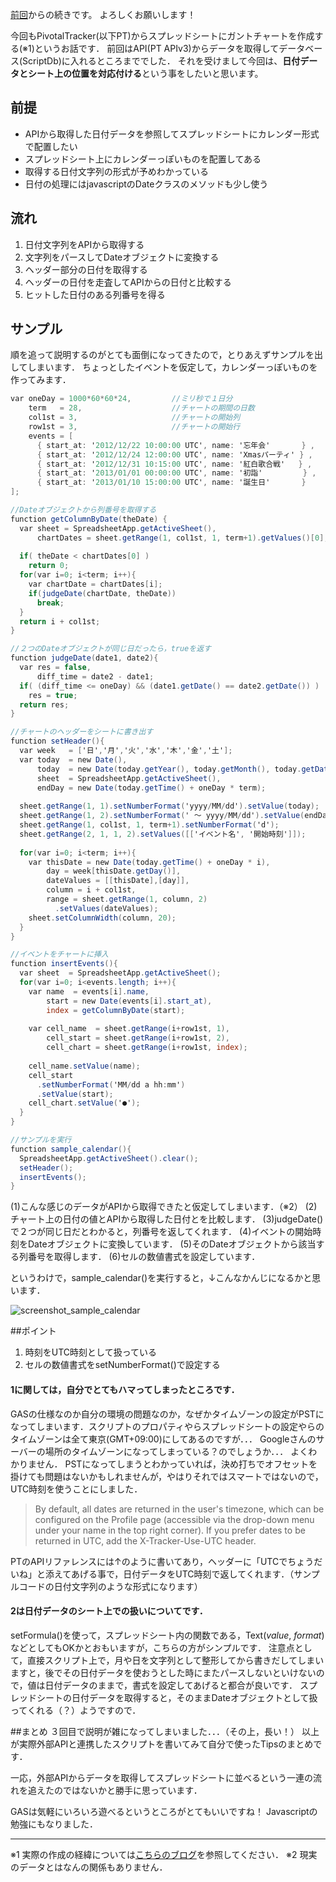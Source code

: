 [前回](http://qiita.com/items/b7e10cd662d742df6d7c)からの続きです。
よろしくお願いします！

今回もPivotalTracker(以下PT)からスプレッドシートにガントチャートを作成する(※1)というお話です．
前回はAPI(PT APIv3)からデータを取得してデータベース(ScriptDb)に入れるところまででした．
それを受けまして今回は、**日付データとシート上の位置を対応付ける**という事をしたいと思います。

## 前提
* APIから取得した日付データを参照してスプレッドシートにカレンダー形式で配置したい
* スプレッドシート上にカレンダーっぽいものを配置してある
* 取得する日付文字列の形式が予めわかっている
* 日付の処理にはjavascriptのDateクラスのメソッドも少し使う

## 流れ
1. 日付文字列をAPIから取得する
2. 文字列をパースしてDateオブジェクトに変換する
3. ヘッダー部分の日付を取得する
4. ヘッダーの日付を走査してAPIからの日付と比較する
5. ヒットした日付のある列番号を得る

## サンプル
順を追って説明するのがとても面倒になってきたので，とりあえずサンプルを出してしまいます．
ちょっとしたイベントを仮定して，カレンダーっぽいものを作ってみます．

```javascript:gas_calendar.gs
var oneDay = 1000*60*60*24,         //ミリ秒で１日分
    term   = 28,                    //チャートの期間の日数
    col1st = 3,                     //チャートの開始列
    row1st = 3,                     //チャートの開始行
    events = [
      { start_at: '2012/12/22 10:00:00 UTC', name: '忘年会'       } ,
      { start_at: '2012/12/24 12:00:00 UTC', name: 'Xmasパーティ' } ,
      { start_at: '2012/12/31 10:15:00 UTC', name: '紅白歌合戦'   } ,
      { start_at: '2013/01/01 00:00:00 UTC', name: '初詣'         } ,
      { start_at: '2013/01/10 15:00:00 UTC', name: '誕生日'       } 
];                                                                      //(1)

//Dateオブジェクトから列番号を取得する
function getColumnByDate(theDate) {
  var sheet = SpreadsheetApp.getActiveSheet(),
      chartDates = sheet.getRange(1, col1st, 1, term+1).getValues()[0];
  
  if( theDate < chartDates[0] )
    return 0;
  for(var i=0; i<term; i++){
    var chartDate = chartDates[i];
    if(judgeDate(chartDate, theDate))                                   //(2)
      break;
  }
  return i + col1st;                                                      //(3)
}

//２つのDateオブジェクトが同じ日だったら，trueを返す
function judgeDate(date1, date2){
  var res = false,
      diff_time = date2 - date1;
  if( (diff_time <= oneDay) && (date1.getDate() == date2.getDate()) )
    res = true;
  return res;
}

//チャートのヘッダーをシートに書き出す
function setHeader(){
  var week   = ['日','月','火','水','木','金','土'];　
  var today  = new Date(), 
      today  = new Date(today.getYear(), today.getMonth(), today.getDate()),
      sheet  = SpreadsheetApp.getActiveSheet(),
      endDay = new Date(today.getTime() + oneDay * term);
  
  sheet.getRange(1, 1).setNumberFormat('yyyy/MM/dd').setValue(today);
  sheet.getRange(1, 2).setNumberFormat(' 〜 yyyy/MM/dd').setValue(endDay);
  sheet.getRange(1, col1st, 1, term+1).setNumberFormat('d');
  sheet.getRange(2, 1, 1, 2).setValues([['イベント名', '開始時刻']]);
  
  for(var i=0; i<term; i++){
    var thisDate = new Date(today.getTime() + oneDay * i),
        day = week[thisDate.getDay()],
        dateValues = [[thisDate],[day]],
        column = i + col1st,
        range = sheet.getRange(1, column, 2)
          .setValues(dateValues);
    sheet.setColumnWidth(column, 20);
  }
}

//イベントをチャートに挿入
function insertEvents(){
  var sheet  = SpreadsheetApp.getActiveSheet();
  for(var i=0; i<events.length; i++){
    var name  = events[i].name,
        start = new Date(events[i].start_at),                           //(4)
        index = getColumnByDate(start);                                 //(5)
    
    var cell_name  = sheet.getRange(i+row1st, 1),
        cell_start = sheet.getRange(i+row1st, 2),
        cell_chart = sheet.getRange(i+row1st, index);
        
    cell_name.setValue(name);
    cell_start
      .setNumberFormat('MM/dd a hh:mm')                                 //(6)
      .setValue(start);
    cell_chart.setValue('●');
  }
}

//サンプルを実行
function sample_calendar(){
  SpreadsheetApp.getActiveSheet().clear();
  setHeader();
  insertEvents();
}
```

(1)こんな感じのデータがAPIから取得できたと仮定してしまいます．（※2）
(2)チャート上の日付の値とAPIから取得した日付とを比較します．
(3)judgeDate()で２つが同じ日だとわかると，列番号を返してくれます．
(4)イベントの開始時刻をDateオブジェクトに変換しています．
(5)そのDateオブジェクトから該当する列番号を取得します．
(6)セルの数値書式を設定しています．

というわけで，sample\_calendar()を実行すると，↓こんなかんじになるかと思います．

![screenshot\_sample\_calendar](https://raw.github.com/gigei/Pivotal-Stories-to-GoogleSpreadSheet/master/fig/capture01.png "サンプルのスクリーンショット")

##ポイント

1. 時刻をUTC時刻として扱っている
2. セルの数値書式をsetNumberFormat()で設定する

#### 1に関しては，自分でとてもハマってしまったところです．

GASの仕様なのか自分の環境の問題なのか，なぜかタイムゾーンの設定がPSTになってしまいます．スクリプトのプロパティやらスプレッドシートの設定やらのタイムゾーンは全て東京(GMT+09:00)にしてあるのですが．．．
Googleさんのサーバーの場所のタイムゾーンになってしまっている？のでしょうか．．．
よくわかりません．
PSTになってしまうとわかっていれば，決め打ちでオフセットを掛けても問題はないかもしれませんが，やはりそれではスマートではないので，UTC時刻を使うことにしました．

> By default, all dates are returned in the user's timezone, which can be
> configured on the Profile page (accessible via the drop-down menu under your
> name in the top right corner). If you prefer dates to be returned in UTC, add
> the X-Tracker-Use-UTC header.

PTのAPIリファレンスには↑のように書いてあり，ヘッダーに「UTCでちょうだいね」と添えてあげる事で，日付データをUTC時刻で返してくれます．（サンプルコードの日付文字列のような形式になります）


#### 2は日付データのシート上での扱いについてです．

setFormula()を使って，スプレッドシート内の関数である，Text(*value*,
*format*) などとしてもOKかとおもいますが，こちらの方がシンプルです．
注意点として，直接スクリプト上で，月や日を文字列として整形してから書きだしてしまいますと，後でその日付データを使おうとした時にまたパースしないといけないので，値は日付データのままで，書式を設定してあげると都合が良いです．
スプレッドシートの日付データを取得すると，そのままDateオブジェクトとして扱ってくれる（？）ようですので．

##まとめ
３回目で説明が雑になってしまいました．．．（その上，長い！）
以上が実際外部APIと連携したスクリプトを書いてみて自分で使ったTipsのまとめです．

一応，外部APIからデータを取得してスプレッドシートに並べるという一連の流れを追えたのではないかと勝手に思っています．

GASは気軽にいろいろ遊べるというところがとてもいいですね！
Javascriptの勉強にもなりました．

---

※1 実際の作成の経緯については[こちらのブログ](http://blog.gigei.jp/tech/000073.html)を参照してください．
※2 現実のデータとはなんの関係もありません．

